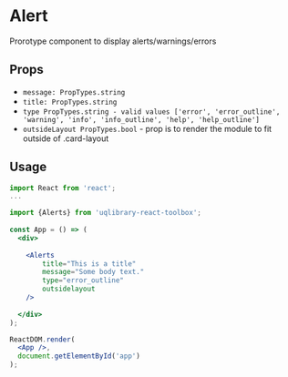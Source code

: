 # Alert

Prorotype component to display alerts/warnings/errors

## Props
- `message: PropTypes.string`
- `title: PropTypes.string`
- `type PropTypes.string - valid values ['error', 'error_outline', 'warning', 'info', 'info_outline', 'help', 'help_outline']`
- `outsideLayout PropTypes.bool` - prop is to render the module to fit outside of .card-layout


## Usage
```jsx
import React from 'react';
...

import {Alerts} from 'uqlibrary-react-toolbox';
      
const App = () => (
  <div>
  
    <Alerts 
        title="This is a title"
        message="Some body text."
        type="error_outline"
        outsidelayout
    />
    
  </div>
);

ReactDOM.render(
  <App />,
  document.getElementById('app')
);
```

